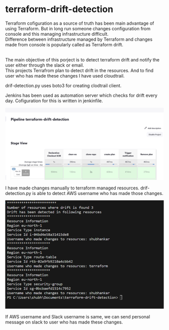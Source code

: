 # terraform-drift-detection
Terraform cofiguration as a source of truth has been main advantage of using Terraform. But in long run someone changes configuration from console and this managing infrastructure difficult. 
<br>
Difference between infrastructure managed by Terraform and changes made from console is popularly called as Terraform drift. 

<br>
The main objective of this porject is to detect terraform drift and notify the user either through the slack or email. 

<br>
This projects Terrafrom plan to detect drift in the resources. And to find user who has made these changes I have used cloudtrail. 

drif-detection.py uses boto3 for creating clodtrail client. 

Jenkins has been used as automation server which checks for drift every day. Cofiguration for this is written in jenkinfile. 

<img src="/img/Screenshot 2023-11-26 161748.png">






I have made changes manually to terraform managed resources. 
drif-detection.py is able to detect AWS username who has made those changes. 



<img src="/img/Screenshot 2023-11-26 160318.png">

If AWS username and Slack username is same, we can send personal message on slack to user who has made these changes. 
